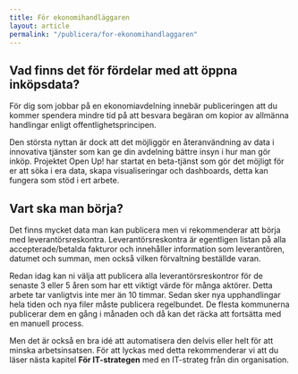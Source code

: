 ```yaml
---
title: För ekonomihandläggaren
layout: article
permalink: "/publicera/for-ekonomihandlaggaren"
---
```


## Vad finns det för fördelar med att öppna inköpsdata?

För dig som jobbar på en ekonomiavdelning innebär publiceringen att du kommer spendera mindre tid på att besvara begäran om kopior av allmänna handlingar enligt offentlighetsprincipen.

Den största nyttan är dock att det möjliggör en återanvändning av data i innovativa tjänster som kan ge din avdelning bättre insyn i hur man gör inköp. Projektet Open Up! har startat en beta-tjänst som gör det möjligt för er att söka i era data, skapa visualiseringar och dashboards, detta kan fungera som stöd i ert arbete.

## Vart ska man börja?

Det finns mycket data man kan publicera men vi rekommenderar att börja med leverantörsreskontra. Leverantörsreskontra är egentligen listan på alla accepterade/betalda fakturor och innehåller information som leverantören, datumet och summan, men också vilken förvaltning beställde varan.

Redan idag kan ni välja att publicera alla leverantörsreskontror för de senaste 3 eller 5 åren som har ett viktigt värde för många aktörer. Detta arbete tar vanligtvis inte mer än 10 timmar. Sedan sker nya upphandlingar hela tiden och nya filer måste publicera regelbundet. De flesta kommunerna publicerar dem en gång i månaden och då kan det räcka att fortsätta med en manuell process.

Men det är också en bra idé att automatisera den delvis eller helt för att minska arbetsinsatsen. För att lyckas med detta rekommenderar vi att du läser nästa kapitel ​**För IT-strategen**​ med en IT-strateg från din organisation.
